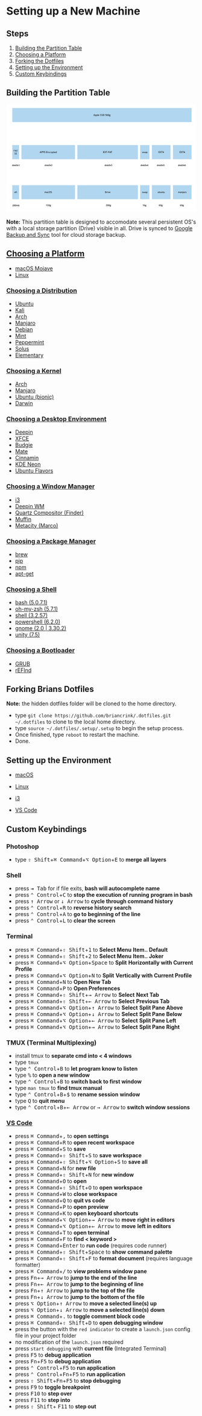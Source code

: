 # Setting up a New Machine

## Steps

1. [Building the Partition Table](#Building-the-Partition-Table)
2. [Choosing a Platform](#Choosing-a-Platform)
3. [Forking the Dotfiles](#Forking-Brians-Dotfiles)
4. [Setting up the Environment](#Setting-up-the-Environment)
5. [Custom Keybindings](#Custom-Keybindings)

## Building the Partition Table

![](guid.png)

**Note:** This partition table is designed to accomodate several persistent OS's
with a local storage partition (Drive) visible in all. Drive is synced to
[Google Backup and Sync](https://www.google.com/drive/download/backup-and-sync/)
tool for cloud storage backup.

## [Choosing a Platform](https://en.wikipedia.org/wiki/Operating_system)

- [macOS Mojave](https://itunes.apple.com/us/app/macos-mojave/id1398502828?mt=12)
- [Linux](https://www.linux.org/pages/download/)

### [Choosing a Distribution](https://distrowatch.com/)

- [Ubuntu](https://www.ubuntu.com/#download)
- [Kali](https://www.kali.org/downloads/)
- [Arch](https://www.archlinux.org/download/)
- [Manjaro](https://manjaro.org/download/)
- [Debian](https://www.debian.org/distrib/)
- [Mint](https://linuxmint.com/download.php)
- [Peppermint](https://peppermintos.com/)
- [Solus](https://getsol.us/download/)
- [Elementary](https://elementary.io/nl/)

### [Choosing a Kernel](<https://en.wikipedia.org/wiki/Kernel_(operating_system)>)

- [Arch](https://wiki.archlinux.org/index.php/kernel)
- [Manjaro](https://wiki.manjaro.org/index.php/Manjaro_Kernels)
- [Ubuntu (bionic)](https://packages.ubuntu.com/bionic-updates/linux-image-4.15.0-34-generic)
- [Darwin](<https://en.wikipedia.org/wiki/Darwin_(operating_system)>)

### [Choosing a Desktop Environment](https://en.wikipedia.org/wiki/Desktop_environment)

- [Deepin](https://www.deepin.org/en/download/)
- [XFCE](https://www.xfce.org/download)
- [Budgie](https://ubuntubudgie.org/)
- [Mate](https://ubuntu-mate.org/download/)
- [Cinnamin](https://linuxmint.com/edition.php?id=261)
- [KDE Neon](https://neon.kde.org/download)
- [Ubuntu Flavors](https://www.ubuntu.com/download/flavours)

### [Choosing a Window Manager](https://en.wikipedia.org/wiki/Window_manager)

- [i3](https://i3wm.org/downloads/)
- [Deepin WM](https://github.com/linuxdeepin/deepin-wm)
- [Quartz Compositor (Finder)](https://en.wikipedia.org/wiki/Quartz_Compositor)
- [Muffin](https://github.com/linuxmint/muffin)
- [Metacity (Marco)](https://github.com/mate-desktop/marco)

### [Choosing a Package Manager](https://en.wikipedia.org/wiki/Package_manager)

- [brew](https://brew.sh/)
- [pip](https://pypi.org/project/pip/)
- [npm](https://www.npmjs.com/get-npm)
- [apt-get](https://itsfoss.com/apt-get-linux-guide/)

### [Choosing a Shell](<https://en.wikipedia.org/wiki/Shell_(computing)>)

- [bash (5.0.7.1)](https://www.gnu.org/software/bash/)
- [oh-my-zsh (5.7.1)](https://ohmyz.sh/)
- [shell (3.2.57)](https://en.wikipedia.org/wiki/Comparison_of_command_shells)
- [powershell (6.2.0)](https://github.com/PowerShell/PowerShell)
- [gnome (2.0 | 3.30.2)](https://www.gnome.org/gnome-3/)
- [unity (7.5)](<https://en.wikipedia.org/wiki/Unity_(user_interface)>)

### [Choosing a Bootloader](https://wiki.osdev.org/Bootloader)

- [GRUB](https://www.gnu.org/software/grub/)
- [rEFInd](https://www.rodsbooks.com/refind/)

## Forking Brians Dotfiles

**Note:** the hidden dotfiles folder will be cloned to the home directory.

- type `git clone https://github.com/briancrink/.dotfiles.git ~/.dotfiles` to
  clone to the local home directory.
- type `source ~/.dotfiles/.setup/.setup` to begin the setup process.
- Once finished, type `reboot` to restart the machine.
- Done.

## Setting up the Environment

- [macOS](https://github.com/briancrink/dotfiles/blob/master/.macos)

- [Linux](https://github.com/briancrink/dotfiles/blob/master/.linux)

- [i3](https://github.com/briancrink/dotfiles/blob/master/.i3)

- [VS Code](https://github.com/briancrink/dotfiles/tree/master/.vscode)

## Custom Keybindings

### Photoshop

- type <kbd>⇧ Shift</kbd>+<kbd>⌘ Command</kbd>+<kbd>⌥ Option</kbd>+<kbd>E</kbd>
  to **merge all layers**

### Shell

- press <kbd>⇥ Tab</kbd> for if file exits, **bash will autocomplete name**
- press <kbd>⌃ Control</kbd>+<kbd>C</kbd> to **stop the execution of running**
  **program in bash**
- press <kbd>↑ Arrow</kbd> or <kbd>↓ Arrow</kbd> to **cycle through command**
  **history**
- press <kbd>⌃ Control</kbd>+<kbd>R</kbd> to **reverse history search**
- press <kbd>⌃ Control</kbd>+<kbd>A</kbd> to **go to beginning of the line**
- press <kbd>⌃ Control</kbd>+<kbd>L</kbd> to **clear the screen**

### Terminal

- press <kbd>⌘ Command</kbd>+<kbd>⇧ Shift</kbd>+<kbd>1</kbd> to **Select Menu**
  **Item.. Default**
- press <kbd>⌘ Command</kbd>+<kbd>⇧ Shift</kbd>+<kbd>2</kbd> to **Select Menu**
  **Item.. Joker**
- press <kbd>⌘ Command</kbd>+<kbd>⌥ Option</kbd>+<kbd>Space</kbd> to **Split**
  **Horizontally with Current Profile**
- press <kbd>⌘ Command</kbd>+<kbd>⌥ Option</kbd>+<kbd>N</kbd> to **Split**
  **Vertically with Current Profile**
- press <kbd>⌘ Command</kbd>+<kbd>N</kbd> to **Open New Tab**
- press <kbd>⌘ Command</kbd>+<kbd>P</kbd> to **Open Preferences**
- press <kbd>⌘ Command</kbd>+<kbd>⇧ Shift</kbd>+<kbd>→ Arrow</kbd> to **Select**
  **Next Tab**
- press <kbd>⌘ Command</kbd>+<kbd>⇧ Shift</kbd>+<kbd>← Arrow</kbd> to **Select**
  **Previous Tab**
- press <kbd>⌘ Command</kbd>+<kbd>⌥ Option</kbd>+<kbd>↑ Arrow</kbd> to
  **Select** **Split Pane Above**
- press <kbd>⌘ Command</kbd>+<kbd>⌥ Option</kbd>+<kbd>↓ Arrow</kbd> to
  **Select** **Split Pane Below**
- press <kbd>⌘ Command</kbd>+<kbd>⌥ Option</kbd>+<kbd>← Arrow</kbd> to
  **Select** **Split Pane Left**
- press <kbd>⌘ Command</kbd>+<kbd>⌥ Option</kbd>+<kbd>→ Arrow</kbd> to
  **Select** **Split Pane Right**

### TMUX (Terminal Multiplexing)

- install tmux to **separate cmd into < 4 windows**
- type `tmux`
- type <kbd>⌃ Control</kbd>+<kbd>B</kbd> to **let program know to listen**
- type <kbd>%</kbd> to **open a new window**
- type <kbd>⌃ Control</kbd>+<kbd>B</kbd> to **switch back to first window**
- type `man tmux` to **find tmux manual**
- type <kbd>⌃ Control</kbd>+<kbd>B</kbd>+<kbd>\$</kbd> to **rename session**
  **window**
- type <kbd>Q</kbd> to **quit menu**
- type <kbd>⌃ Control</kbd>+<kbd>B</kbd>+<kbd>← Arrow</kbd> or <kbd>→
  Arrow</kbd> to **switch window sessions**

### [VS Code](https://github.com/briancrink/dotfiles/tree/master/.vscode)

- press <kbd>⌘ Command</kbd>+<kbd>,</kbd> to **open settings**
- press <kbd>⌘ Command</kbd>+<kbd>R</kbd> to **open recent workspace**
- press <kbd>⌘ Command</kbd>+<kbd>S</kbd> to **save**
- press <kbd>⌘ Command</kbd>+<kbd>⇧ Shift</kbd>+<kbd>S</kbd> to **save**
  **workspace**
- press <kbd>⌘ Command</kbd>+<kbd>⇧ Shift</kbd>+<kbd>⌥ Option</kbd>+<kbd>S</kbd>
  to **save all**
- press <kbd>⌘ Command</kbd>+<kbd>N</kbd> for **new file**
- press <kbd>⌘ Command</kbd>+<kbd>⇧ Shift</kbd>+<kbd>N</kbd> for **new window**
- press <kbd>⌘ Command</kbd>+<kbd>O</kbd> to **open**
- press <kbd>⌘ Command</kbd>+<kbd>⇧ Shift</kbd>+<kbd>O</kbd> to **open**
  **workspace**
- press <kbd>⌘ Command</kbd>+<kbd>W</kbd> to **close workspace**
- press <kbd>⌘ Command</kbd>+<kbd>Q</kbd> to **quit vs code**
- press <kbd>⌘ Command</kbd>+<kbd>P</kbd> to **open preview**
- press <kbd>⌘ Command</kbd>+<kbd>K</kbd> to **open keyboard shortcuts**
- press <kbd>⌘ Command</kbd>+<kbd>⌥ Option</kbd>+<kbd>→ Arrow</kbd> to **move**
  **right in editors**
- press <kbd>⌘ Command</kbd>+<kbd>⌥ Option</kbd>+<kbd>← Arrow</kbd> to **move**
  **left in editors**
- press <kbd>⌘ Command</kbd>+<kbd>T</kbd> to **open terminal**
- press <kbd>⌘ Command</kbd>+<kbd>F</kbd> to **find < keyword >**
- press <kbd>⌘ Command</kbd>+<kbd>Enter</kbd> to **run code** (requires code
  runner)
- press <kbd>⌘ Command</kbd>+<kbd>⇧ Shift</kbd>+<kbd>Space</kbd> to **show**
  **command palette**
- press <kbd>⌘ Command</kbd>+<kbd>⇧ Shift</kbd>+<kbd>F</kbd> to **format**
  **document** (requires language formatter)
- press <kbd>⌘ Command</kbd>+<kbd>/</kbd> to **view problems window pane**
- press <kbd>Fn</kbd>+<kbd>→ Arrow</kbd> to **jump to the end of the line**
- press <kbd>Fn</kbd>+<kbd>← Arrow</kbd> to **jump to the beginning of line**
- press <kbd>Fn</kbd>+<kbd>↑ Arrow</kbd> to **jump to the top of the file**
- press <kbd>Fn</kbd>+<kbd>↓ Arrow</kbd> to **jump to the bottom of the file**
- press <kbd>⌥ Option</kbd>+<kbd>↑ Arrow</kbd> to **move a selected line(s) up**
- press <kbd>⌥ Option</kbd>+<kbd>↓ Arrow</kbd> to **move a selected line(s)**
  **down**
- press <kbd>⌘ Command</kbd>+<kbd>.</kbd> to **toggle comment block code**
- press <kbd>⌘ Command</kbd>+<kbd>⇧ Shift</kbd>+<kbd>D</kbd> to **open**
  **debugging window**
- press the button with the `red indicator` to create a `launch.json` config
  file in your project folder
- no modification of the `launch.json` required
- press `start debugging` with **current file** (Integrated Terminal)
- press <kbd>F5</kbd> to **debug application**
- press <kbd>Fn</kbd>+<kbd>F5</kbd> to **debug application**
- press <kbd>⌃ Control</kbd>+<kbd>F5</kbd> to **run application**
- press <kbd>⌃ Control</kbd>+<kbd>Fn</kbd>+<kbd>F5</kbd> to **run application**
- press <kbd>⇧ Shift</kbd>+<kbd>Fn</kbd>+<kbd>F5</kbd> to **stop debugging**
- press <kbd>F9</kbd> to **toggle breakpoint**
- press <kbd>F10</kbd> to **step over**
- press <kbd>F11</kbd> to **step into**
- press <kbd>⇧ Shift</kbd>+ <kbd>F11</kbd> to **step out**
